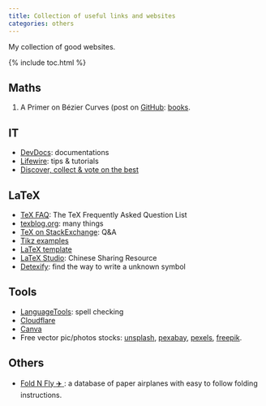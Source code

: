 ```yaml
---
title: Collection of useful links and websites
categories: others
---
```

My collection of good websites.

{% include toc.html %}

## Maths
1. A Primer on Bézier Curves (post on [GitHub](https://github.com/Pomax/BezierInfo-2/): [books](https://pomax.github.io/bezierinfo/en-GB/).

## IT
- [DevDocs](https://devdocs.io): documentations
- [Lifewire](https://www.lifewire.com): tips & tutorials
- [Discover, collect & vote on the best](https://www.wdstack.com)

## LaTeX
- [TeX FAQ](https://texfaq.org): The TeX Frequently Asked Question List
- [texblog.org](https://texblog.org): many things
- [TeX on StackExchange](https://tex.stackexchange.com): Q&A
- [Tikz examples](https://www.texample.net/tikz)
- [LaTeX template](https://www.latextemplates.com)
- [LaTeX Studio](https://www.latexstudio.net): Chinese Sharing Resource
- [Detexify](https://detexify.kirelabs.org/classify.html): find the way to write a unknown symbol

## Tools
- [LanguageTools](https://www.languagetool.org): spell checking
- [Cloudflare](https://dash.cloudflare.com/login)
- [Canva](https://www.canva.com)
- Free vector pic/photos stocks: [unsplash](https://unsplash.com), [pexabay](https://pixabay.com), [pexels](https://www.pexels.com), [freepik](https://www.freepik.com).

## Others
- [Fold N Fly :airplane: ](https://www.foldnfly.com/): a database of paper airplanes with easy to follow folding instructions.
